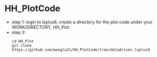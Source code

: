 # HH_PlotCode
* step 1: login to lxplus8, create a directory for the plot code under your WORK/DIRECTORY, HH_Plot
* step 2:
  ```
  cd HH_Plot
  git clone https://github.com/menglu21/HH_PlotCode/tree/datadriven_lxplus8
  ```

  

